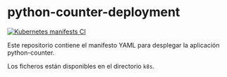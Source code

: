 # python-counter-deployment

[![Kubernetes manifests CI](https://github.com/carvidonet/python-counter-deployment/actions/workflows/ci.yaml/badge.svg)](https://github.com/carvidonet/python-counter-deployment/actions/workflows/ci.yaml)

Este repositorio contiene el manifesto YAML para desplegar la aplicación python-counter.

Los ficheros están disponibles en el directorio `k8s`.
